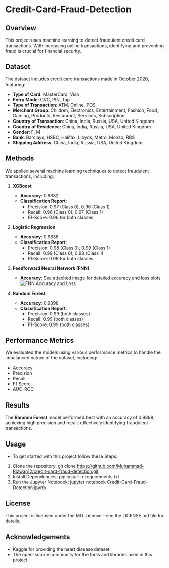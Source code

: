 # Credit-Card-Fraud-Detection

## Overview
This project uses machine learning to detect fraudulent credit card transactions. With increasing online transactions, identifying and preventing fraud is crucial for financial security.

## Dataset
The dataset includes credit card transactions made in October 2020, featuring:
- **Type of Card**: MasterCard, Visa
- **Entry Mode**: CVC, PIN, Tap
- **Type of Transaction**: ATM, Online, POS
- **Merchant Group**: Children, Electronics, Entertainment, Fashion, Food, Gaming, Products, Restaurant, Services, Subscription
- **Country of Transaction**: China, India, Russia, USA, United Kingdom
- **Country of Residence**: China, India, Russia, USA, United Kingdom
- **Gender**: F, M
- **Bank**: Barclays, HSBC, Halifax, Lloyds, Metro, Monzo, RBS
- **Shipping Address**: China, India, Russia, USA, United Kingdom

## Methods
We applied several machine learning techniques to detect fraudulent transactions, including:
1. **XGBoost**
   - **Accuracy**: 0.9632
   - **Classification Report**:
     - Precision: 0.97 (Class 0), 0.96 (Class 1)
     - Recall: 0.96 (Class 0), 0.97 (Class 1)
     - F1-Score: 0.96 for both classes

2. **Logistic Regression**
   - **Accuracy**: 0.9836
   - **Classification Report**:
     - Precision: 0.98 (Class 0), 0.99 (Class 1)
     - Recall: 0.99 (Class 0), 0.98 (Class 1)
     - F1-Score: 0.98 for both classes

3. **Feedforward Neural Network (FNN)**
   - **Accuracy**: See attached image for detailed accuracy and loss plots
   ![FNN Accuracy and Loss]()

4. **Random Forest**
   - **Accuracy**: 0.9898
   - **Classification Report**:
     - Precision: 0.99 (both classes)
     - Recall: 0.99 (both classes)
     - F1-Score: 0.99 (both classes)

## Performance Metrics
We evaluated the models using various performance metrics to handle the imbalanced nature of the dataset, including::
- Accuracy
- Precision
- Recall
- F1 Score
- AUC-ROC

## Results
The **Random Forest** model performed best with an accuracy of 0.9898, achieving high precision and recall, effectively identifying fraudulent transactions.

## Usage
- To get started with this project follow these Steps:
1. Clone the repository:
   git clone https://github.com/Muhammad-Rizwan12/credit-card-fraud-detection.git
2. Install Dependencies: pip install -r requirements.txt
3. Run the Jupyter Notebook: jupyter notebook Credit-Card-Fraud-Detection.ipynb

## License
This project is licensed under the MIT License - see the LICENSE.md file for details.

## Acknowledgements
- Kaggle for providing the heart disease dataset.
- The open-source community for the tools and libraries used in this project.
